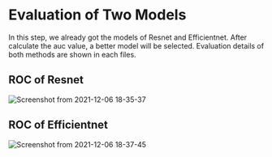 # Evaluation of Two Models
In this step, we already got the models of Resnet and Efficientnet. After calculate the auc value, a better model will be selected.
Evaluation details of both methods are shown in each files.

## ROC of Resnet
![Screenshot from 2021-12-06 18-35-37](https://user-images.githubusercontent.com/59852184/144939617-55555cd0-b8af-4804-87a8-eb77e3ea9334.png)

## ROC of Efficientnet
![Screenshot from 2021-12-06 18-37-45](https://user-images.githubusercontent.com/59852184/144939755-c4ee399d-5328-42c8-b243-1301779267ac.png)
